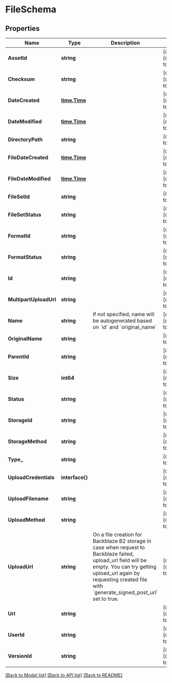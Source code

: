 # FileSchema

## Properties
Name | Type | Description | Notes
------------ | ------------- | ------------- | -------------
**AssetId** | **string** |  | [optional] [default to null]
**Checksum** | **string** |  | [optional] [default to null]
**DateCreated** | [**time.Time**](time.Time.md) |  | [optional] [default to null]
**DateModified** | [**time.Time**](time.Time.md) |  | [optional] [default to null]
**DirectoryPath** | **string** |  | [default to null]
**FileDateCreated** | [**time.Time**](time.Time.md) |  | [optional] [default to null]
**FileDateModified** | [**time.Time**](time.Time.md) |  | [optional] [default to null]
**FileSetId** | **string** |  | [default to null]
**FileSetStatus** | **string** |  | [optional] [default to null]
**FormatId** | **string** |  | [optional] [default to null]
**FormatStatus** | **string** |  | [optional] [default to null]
**Id** | **string** |  | [optional] [default to null]
**MultipartUploadUrl** | **string** |  | [optional] [default to null]
**Name** | **string** | If not specified, name will be autogenerated based on &#x60;id&#x60; and &#x60;original_name&#x60; | [optional] [default to null]
**OriginalName** | **string** |  | [default to null]
**ParentId** | **string** |  | [optional] [default to null]
**Size** | **int64** |  | [optional] [default to null]
**Status** | **string** |  | [optional] [default to null]
**StorageId** | **string** |  | [optional] [default to null]
**StorageMethod** | **string** |  | [optional] [default to null]
**Type_** | **string** |  | [default to null]
**UploadCredentials** | **interface{}** |  | [optional] [default to null]
**UploadFilename** | **string** |  | [optional] [default to null]
**UploadMethod** | **string** |  | [optional] [default to null]
**UploadUrl** | **string** | On a file creation for Backblaze B2 storage in case when request to Backblaze failed, upload_url field will be empty. You can try getting upload_url again by requesting created file with &#x60;generate_signed_post_url&#x60; set to true.  | [optional] [default to null]
**Url** | **string** |  | [optional] [default to null]
**UserId** | **string** |  | [optional] [default to null]
**VersionId** | **string** |  | [optional] [default to null]

[[Back to Model list]](../README.md#documentation-for-models) [[Back to API list]](../README.md#documentation-for-api-endpoints) [[Back to README]](../README.md)


